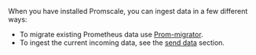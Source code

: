 When you have installed Promscale, you can ingest data in a few different ways:

*   To migrate existing Prometheus data use [Prom-migrator][promscale-migrator].
*   To ingest the current incoming data, see the [send data][send-data] section.

 [send-data]: /promscale/:currentVersion:/send-data/
 [promscale-migrator]: /promscale/:currentVersion:/guides/prom-migrator/